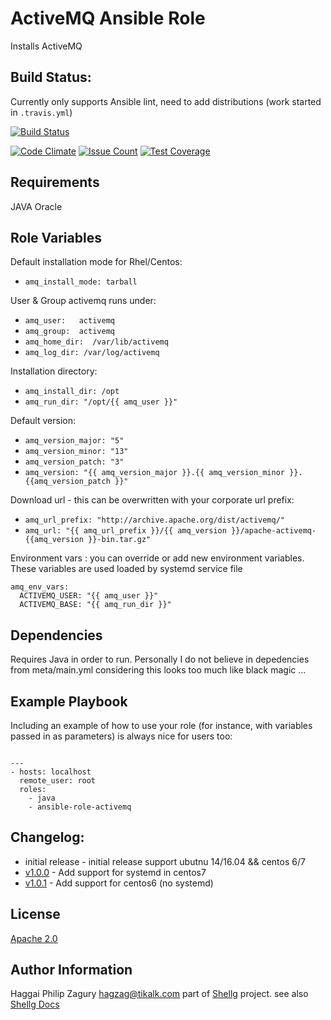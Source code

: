 ActiveMQ Ansible Role  
=====================

Installs ActiveMQ 

Build Status:
-------------
Currently only supports Ansible lint, need to add distributions (work started in `.travis.yml`)

[![Build Status](https://travis-ci.org/shelleg/ansible-role-activemq.svg?branch=master)](https://travis-ci.org/shelleg/ansible-role-activemq)

[![Code Climate](https://codeclimate.com/github/shelleg/ansible-role-activemq/badges/gpa.svg)](https://codeclimate.com/github/shelleg/ansible-role-activemq) [![Issue Count](https://codeclimate.com/github/shelleg/ansible-role-activemq/badges/issue_count.svg)](https://codeclimate.com/github/shelleg/ansible-role-activemq) [![Test Coverage](https://codeclimate.com/github/shelleg/ansible-role-activemq/badges/coverage.svg)](https://codeclimate.com/github/shelleg/ansible-role-activemq/coverage) 

Requirements
------------
JAVA Oracle

Role Variables
--------------
Default installation mode for Rhel/Centos:

* `amq_install_mode: tarball`

User & Group activemq runs under:
* `amq_user:   activemq`
* `amq_group:  activemq`
* `amq_home_dir:  /var/lib/activemq`
* `amq_log_dir: /var/log/activemq`

Installation directory:
* `amq_install_dir: /opt`
* `amq_run_dir: "/opt/{{ amq_user }}"`

Default version:
* `amq_version_major: "5"`
* `amq_version_minor: "13"`
* `amq_version_patch: "3"`
* `amq_version: "{{ amq_version_major }}.{{ amq_version_minor }}.{{amq_version_patch }}"`

Download url - this can be overwritten with your corporate url prefix:
* `amq_url_prefix: "http://archive.apache.org/dist/activemq/"`
* `amq_url: "{{ amq_url_prefix }}/{{ amq_version }}/apache-activemq-{{amq_version }}-bin.tar.gz"`

Environment vars : you can override or add new environment variables. These variables are used loaded by systemd service file
```
amq_env_vars:
  ACTIVEMQ_USER: "{{ amq_user }}"
  ACTIVEMQ_BASE: "{{ amq_run_dir }}"
```

Dependencies
------------
Requires Java in order to run.
Personally I do not believe in depedencies from meta/main.yml
considering this looks too much like black magic ...

Example Playbook
----------------

Including an example of how to use your role (for instance, with variables passed in as parameters) is always nice for users too:
``` shell

---
- hosts: localhost
  remote_user: root
  roles:
    - java
    - ansible-role-activemq
```

Changelog:
----------

* initial release - initial release support ubutnu 14/16.04 && centos 6/7
* [v1.0.0](https://github.com/shelleg/ansible-role-activemq/releases)          - Add support for systemd in centos7 
* [v1.0.1](https://github.com/shelleg/ansible-role-activemq/releases)          - Add support for centos6 (no systemd)

License
-------

[Apache 2.0](https://www.apache.org/licenses/LICENSE-2.0)

Author Information
------------------

Haggai Philip Zagury <hagzag@tikalk.com> part of
[Shellg](https://github.com/shelleg/shelleg) project.
see also [Shellg Docs](http://shelleg.github.io/shellegDoc/)

